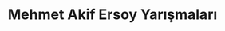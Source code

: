 ---
layout: all
headline: "Mehmet Akif Ersoy Yarışmaları"
title: "Mehmet Akif Ersoy Yarışmaları"
key: "mehmet akif ersoy"
description: "Mehmet Akif Ersoy adına düzenlenen edebiyat yarışmalarını burada bulabilirsiniz. Mehmet Akif Ersoy'a Mektup, Mehmet Akif Ersoy Kompozisyon bu yarışmalardan bazılarıdır"
permalink: "mehmet-akif-ersoy-yarismalari/"
---